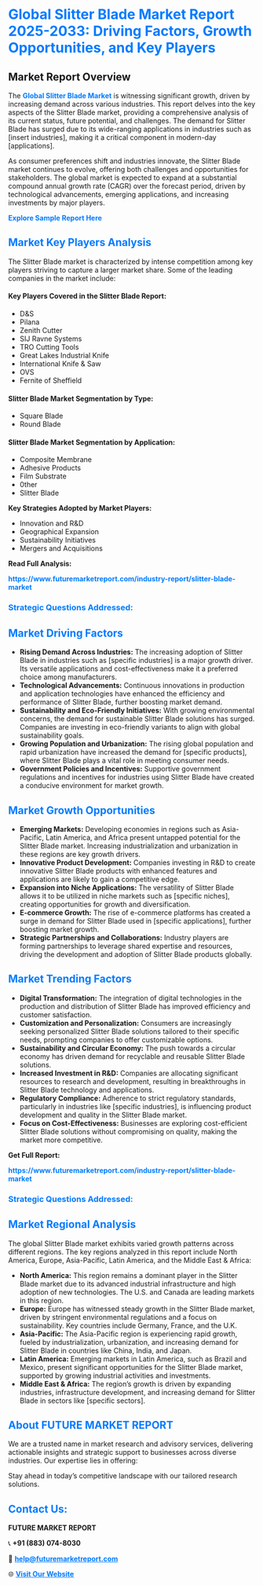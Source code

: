 <h1 style="color: #007BFF;">Global Slitter Blade Market Report 2025-2033: Driving Factors, Growth Opportunities, and Key Players</h1>

<section id="overview">
<h2>Market Report Overview</h2>
<p>The <a href="https://www.futuremarketreport.com/industry-report/slitter-blade-market" style="color: #007BFF; text-decoration: none;"><strong>Global Slitter Blade Market</strong></a> is witnessing significant growth, driven by increasing demand across various industries. This report delves into the key aspects of the Slitter Blade market, providing a comprehensive analysis of its current status, future potential, and challenges. The demand for Slitter Blade has surged due to its wide-ranging applications in industries such as [insert industries], making it a critical component in modern-day [applications].</p>
<p>As consumer preferences shift and industries innovate, the Slitter Blade market continues to evolve, offering both challenges and opportunities for stakeholders. The global market is expected to expand at a substantial compound annual growth rate (CAGR) over the forecast period, driven by technological advancements, emerging applications, and increasing investments by major players.</p>
</section>

<section id="overview">
<p><a href="https://www.futuremarketreport.com/request-sample/reportId=116634" style="color: #007BFF; text-decoration: none;"><strong>Explore Sample Report Here</strong></a></p>
</section>

<section id="key-players">
<h2 style="color: #007BFF;">Market Key Players Analysis</h2>
<p>The Slitter Blade market is characterized by intense competition among key players striving to capture a larger market share. Some of the leading companies in the market include:</p>
<h4>Key Players Covered in the Slitter Blade Report:</h4>
<ul><li>D&amp;S</li><li>Pilana</li><li>Zenith Cutter</li><li>SIJ Ravne Systems</li><li>TRO Cutting Tools</li><li>Great Lakes Industrial Knife</li><li>International Knife &amp; Saw</li><li>OVS</li><li>Fernite of Sheffield</li></ul>
<h4>Slitter Blade Market Segmentation by Type:</h4>
<ul><li>Square Blade</li><li>Round Blade</li></ul>

<h4>Slitter Blade Market Segmentation by Application:</h4>
<ul><li>Composite Membrane</li><li>Adhesive Products</li><li>Film Substrate</li><li>0ther</li><li>Slitter Blade</li></ul>
<p><strong>Key Strategies Adopted by Market Players:</strong></p>
<ul>
<li>Innovation and R&D</li>
<li>Geographical Expansion</li>
<li>Sustainability Initiatives</li>
<li>Mergers and Acquisitions</li>
</ul>
</section>

<section>
<p><strong>Read Full Analysis: </strong></p><a href="https://www.futuremarketreport.com/industry-report/slitter-blade-market" style="color: #007BFF; text-decoration: none;"><strong>https://www.futuremarketreport.com/industry-report/slitter-blade-market</strong></a>
<h3 style="color: #007BFF;">Strategic Questions Addressed:</h3>
</section>

<section id="driving-factors">
<h2 style="color: #007BFF;">Market Driving Factors</h2>
<ul>
<li><strong>Rising Demand Across Industries:</strong> The increasing adoption of Slitter Blade in industries such as [specific industries] is a major growth driver. Its versatile applications and cost-effectiveness make it a preferred choice among manufacturers.</li>
<li><strong>Technological Advancements:</strong> Continuous innovations in production and application technologies have enhanced the efficiency and performance of Slitter Blade, further boosting market demand.</li>
<li><strong>Sustainability and Eco-Friendly Initiatives:</strong> With growing environmental concerns, the demand for sustainable Slitter Blade solutions has surged. Companies are investing in eco-friendly variants to align with global sustainability goals.</li>
<li><strong>Growing Population and Urbanization:</strong> The rising global population and rapid urbanization have increased the demand for [specific products], where Slitter Blade plays a vital role in meeting consumer needs.</li>
<li><strong>Government Policies and Incentives:</strong> Supportive government regulations and incentives for industries using Slitter Blade have created a conducive environment for market growth.</li>
</ul>
</section>

<section id="growth-opportunities">
<h2 style="color: #007BFF;">Market Growth Opportunities</h2>
<ul>
<li><strong>Emerging Markets:</strong> Developing economies in regions such as Asia-Pacific, Latin America, and Africa present untapped potential for the Slitter Blade market. Increasing industrialization and urbanization in these regions are key growth drivers.</li>
<li><strong>Innovative Product Development:</strong> Companies investing in R&D to create innovative Slitter Blade products with enhanced features and applications are likely to gain a competitive edge.</li>
<li><strong>Expansion into Niche Applications:</strong> The versatility of Slitter Blade allows it to be utilized in niche markets such as [specific niches], creating opportunities for growth and diversification.</li>
<li><strong>E-commerce Growth:</strong> The rise of e-commerce platforms has created a surge in demand for Slitter Blade used in [specific applications], further boosting market growth.</li>
<li><strong>Strategic Partnerships and Collaborations:</strong> Industry players are forming partnerships to leverage shared expertise and resources, driving the development and adoption of Slitter Blade products globally.</li>
</ul>
</section>

<section id="trending-factors">
<h2 style="color: #007BFF;">Market Trending Factors</h2>
<ul>
<li><strong>Digital Transformation:</strong> The integration of digital technologies in the production and distribution of Slitter Blade has improved efficiency and customer satisfaction.</li>
<li><strong>Customization and Personalization:</strong> Consumers are increasingly seeking personalized Slitter Blade solutions tailored to their specific needs, prompting companies to offer customizable options.</li>
<li><strong>Sustainability and Circular Economy:</strong> The push towards a circular economy has driven demand for recyclable and reusable Slitter Blade solutions.</li>
<li><strong>Increased Investment in R&D:</strong> Companies are allocating significant resources to research and development, resulting in breakthroughs in Slitter Blade technology and applications.</li>
<li><strong>Regulatory Compliance:</strong> Adherence to strict regulatory standards, particularly in industries like [specific industries], is influencing product development and quality in the Slitter Blade market.</li>
<li><strong>Focus on Cost-Effectiveness:</strong> Businesses are exploring cost-efficient Slitter Blade solutions without compromising on quality, making the market more competitive.</li>
</ul>
</section>

<section>
<p><strong>Get Full Report: </strong></p><a href="https://www.futuremarketreport.com/industry-report/slitter-blade-market" style="color: #007BFF; text-decoration: none;"><strong>https://www.futuremarketreport.com/industry-report/slitter-blade-market</strong></a>
<h3 style="color: #007BFF;">Strategic Questions Addressed:</h3>
</section>


<section id="regional-analysis">
<h2 style="color: #007BFF;">Market Regional Analysis</h2>
<p>The global Slitter Blade market exhibits varied growth patterns across different regions. The key regions analyzed in this report include North America, Europe, Asia-Pacific, Latin America, and the Middle East & Africa:</p>
<ul>
<li><strong>North America:</strong> This region remains a dominant player in the Slitter Blade market due to its advanced industrial infrastructure and high adoption of new technologies. The U.S. and Canada are leading markets in this region.</li>
<li><strong>Europe:</strong> Europe has witnessed steady growth in the Slitter Blade market, driven by stringent environmental regulations and a focus on sustainability. Key countries include Germany, France, and the U.K.</li>
<li><strong>Asia-Pacific:</strong> The Asia-Pacific region is experiencing rapid growth, fueled by industrialization, urbanization, and increasing demand for Slitter Blade in countries like China, India, and Japan.</li>
<li><strong>Latin America:</strong> Emerging markets in Latin America, such as Brazil and Mexico, present significant opportunities for the Slitter Blade market, supported by growing industrial activities and investments.</li>
<li><strong>Middle East & Africa:</strong> The region’s growth is driven by expanding industries, infrastructure development, and increasing demand for Slitter Blade in sectors like [specific sectors].</li>
</ul>
</section>

<footer>
<h2 style="color: #007BFF;">About FUTURE MARKET REPORT</h2>
<p>We are a trusted name in market research and advisory services, delivering actionable insights and strategic support to businesses across diverse industries. Our expertise lies in offering:</p>

<p>Stay ahead in today’s competitive landscape with our tailored research solutions.</p>

<h2 style="color: #007BFF;">Contact Us:</h2>
<p><strong>FUTURE MARKET REPORT</strong></p>
<p>📞 <strong>+91 (883) 074-8030</strong></p>
<p>📧 <strong><a href="mailto:help@futuremarketreport.com" style="color: #007BFF;">help@futuremarketreport.com</a></strong></p>
<p>🌐 <strong><a href="https://www.futuremarketreport.com/" style="color: #007BFF;">Visit Our Website</a></strong></p>
</footer>